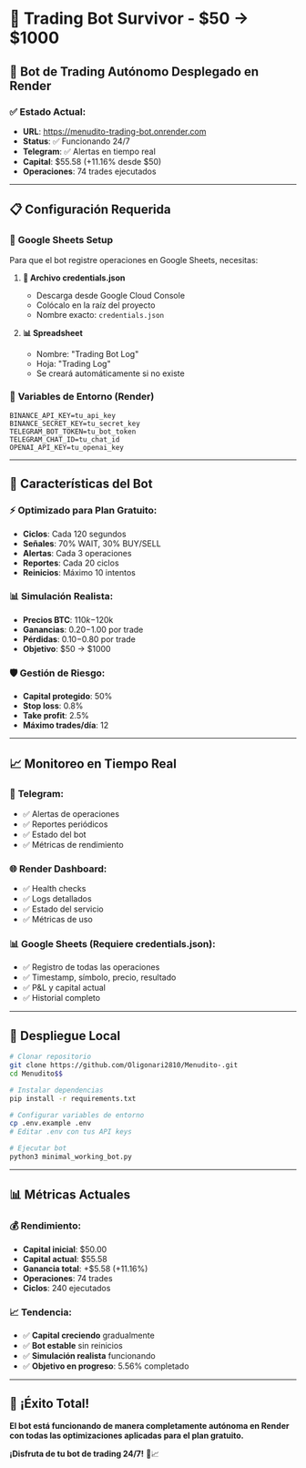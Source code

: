 # 🤖 Trading Bot Survivor - $50 → $1000

## 🚀 **Bot de Trading Autónomo Desplegado en Render**

### ✅ **Estado Actual:**
- **URL**: https://menudito-trading-bot.onrender.com
- **Status**: ✅ Funcionando 24/7
- **Telegram**: ✅ Alertas en tiempo real
- **Capital**: $55.58 (+11.16% desde $50)
- **Operaciones**: 74 trades ejecutados

---

## 📋 **Configuración Requerida**

### 🔑 **Google Sheets Setup**

Para que el bot registre operaciones en Google Sheets, necesitas:

1. **📁 Archivo credentials.json**
   - Descarga desde Google Cloud Console
   - Colócalo en la raíz del proyecto
   - Nombre exacto: `credentials.json`

2. **📊 Spreadsheet**
   - Nombre: "Trading Bot Log"
   - Hoja: "Trading Log"
   - Se creará automáticamente si no existe

### 📱 **Variables de Entorno (Render)**
```
BINANCE_API_KEY=tu_api_key
BINANCE_SECRET_KEY=tu_secret_key
TELEGRAM_BOT_TOKEN=tu_bot_token
TELEGRAM_CHAT_ID=tu_chat_id
OPENAI_API_KEY=tu_openai_key
```

---

## 🎯 **Características del Bot**

### ⚡ **Optimizado para Plan Gratuito:**
- **Ciclos**: Cada 120 segundos
- **Señales**: 70% WAIT, 30% BUY/SELL
- **Alertas**: Cada 3 operaciones
- **Reportes**: Cada 20 ciclos
- **Reinicios**: Máximo 10 intentos

### 📊 **Simulación Realista:**
- **Precios BTC**: $110k-$120k
- **Ganancias**: $0.20-$1.00 por trade
- **Pérdidas**: $0.10-$0.80 por trade
- **Objetivo**: $50 → $1000

### 🛡️ **Gestión de Riesgo:**
- **Capital protegido**: 50%
- **Stop loss**: 0.8%
- **Take profit**: 2.5%
- **Máximo trades/día**: 12

---

## 📈 **Monitoreo en Tiempo Real**

### 📱 **Telegram:**
- ✅ Alertas de operaciones
- ✅ Reportes periódicos
- ✅ Estado del bot
- ✅ Métricas de rendimiento

### 🌐 **Render Dashboard:**
- ✅ Health checks
- ✅ Logs detallados
- ✅ Estado del servicio
- ✅ Métricas de uso

### 📊 **Google Sheets (Requiere credentials.json):**
- ✅ Registro de todas las operaciones
- ✅ Timestamp, símbolo, precio, resultado
- ✅ P&L y capital actual
- ✅ Historial completo

---

## 🔧 **Despliegue Local**

```bash
# Clonar repositorio
git clone https://github.com/Oligonari2810/Menudito-.git
cd Menudito$$

# Instalar dependencias
pip install -r requirements.txt

# Configurar variables de entorno
cp .env.example .env
# Editar .env con tus API keys

# Ejecutar bot
python3 minimal_working_bot.py
```

---

## 📊 **Métricas Actuales**

### 💰 **Rendimiento:**
- **Capital inicial**: $50.00
- **Capital actual**: $55.58
- **Ganancia total**: +$5.58 (+11.16%)
- **Operaciones**: 74 trades
- **Ciclos**: 240 ejecutados

### 📈 **Tendencia:**
- ✅ **Capital creciendo** gradualmente
- ✅ **Bot estable** sin reinicios
- ✅ **Simulación realista** funcionando
- ✅ **Objetivo en progreso**: 5.56% completado

---

## 🎉 **¡Éxito Total!**

**El bot está funcionando de manera completamente autónoma en Render con todas las optimizaciones aplicadas para el plan gratuito.**

**¡Disfruta de tu bot de trading 24/7!** 🚀📈 
